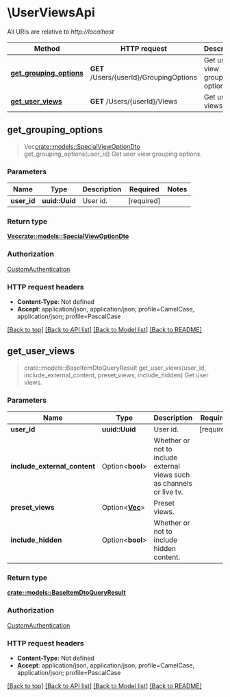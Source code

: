 # \UserViewsApi

All URIs are relative to *http://localhost*

Method | HTTP request | Description
------------- | ------------- | -------------
[**get_grouping_options**](UserViewsApi.md#get_grouping_options) | **GET** /Users/{userId}/GroupingOptions | Get user view grouping options.
[**get_user_views**](UserViewsApi.md#get_user_views) | **GET** /Users/{userId}/Views | Get user views.



## get_grouping_options

> Vec<crate::models::SpecialViewOptionDto> get_grouping_options(user_id)
Get user view grouping options.

### Parameters


Name | Type | Description  | Required | Notes
------------- | ------------- | ------------- | ------------- | -------------
**user_id** | **uuid::Uuid** | User id. | [required] |

### Return type

[**Vec<crate::models::SpecialViewOptionDto>**](SpecialViewOptionDto.md)

### Authorization

[CustomAuthentication](../README.md#CustomAuthentication)

### HTTP request headers

- **Content-Type**: Not defined
- **Accept**: application/json, application/json; profile=CamelCase, application/json; profile=PascalCase

[[Back to top]](#) [[Back to API list]](../README.md#documentation-for-api-endpoints) [[Back to Model list]](../README.md#documentation-for-models) [[Back to README]](../README.md)


## get_user_views

> crate::models::BaseItemDtoQueryResult get_user_views(user_id, include_external_content, preset_views, include_hidden)
Get user views.

### Parameters


Name | Type | Description  | Required | Notes
------------- | ------------- | ------------- | ------------- | -------------
**user_id** | **uuid::Uuid** | User id. | [required] |
**include_external_content** | Option<**bool**> | Whether or not to include external views such as channels or live tv. |  |
**preset_views** | Option<[**Vec<String>**](String.md)> | Preset views. |  |
**include_hidden** | Option<**bool**> | Whether or not to include hidden content. |  |[default to false]

### Return type

[**crate::models::BaseItemDtoQueryResult**](BaseItemDtoQueryResult.md)

### Authorization

[CustomAuthentication](../README.md#CustomAuthentication)

### HTTP request headers

- **Content-Type**: Not defined
- **Accept**: application/json, application/json; profile=CamelCase, application/json; profile=PascalCase

[[Back to top]](#) [[Back to API list]](../README.md#documentation-for-api-endpoints) [[Back to Model list]](../README.md#documentation-for-models) [[Back to README]](../README.md)

